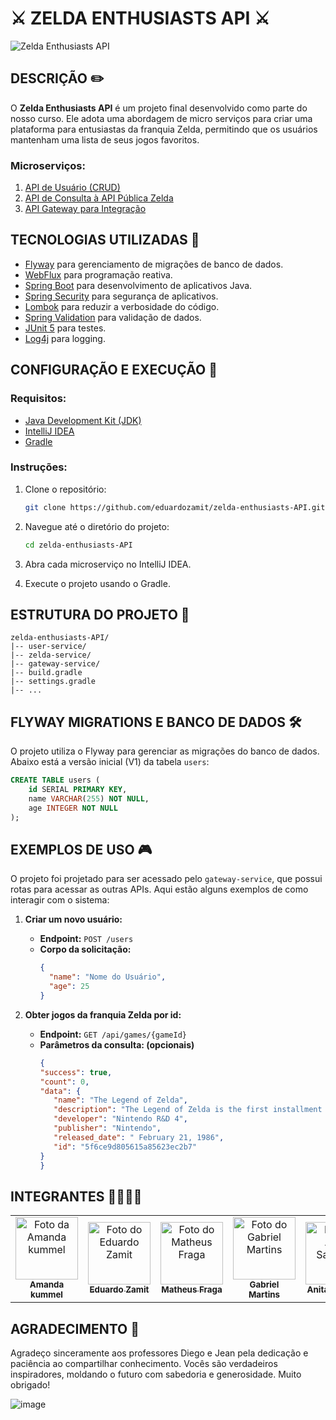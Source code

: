 #  ⚔️ ZELDA ENTHUSIASTS API ⚔️

![Zelda Enthusiasts API](https://github.com/amandakummeldeandrtadepero/bolo/blob/main/6mx.gif)

## DESCRIÇÃO ✏️

O **Zelda Enthusiasts API** é um projeto final desenvolvido como parte do nosso curso. Ele adota uma abordagem de micro serviços para criar uma plataforma para entusiastas da franquia Zelda, permitindo que os usuários mantenham uma lista de seus jogos favoritos.

### Microserviços:

1. [API de Usuário (CRUD)](https://github.com/eduardozamit/zelda-enthusiasts-API/tree/main/user-service)
2. [API de Consulta à API Pública Zelda](https://github.com/eduardozamit/zelda-enthusiasts-API/tree/main/zelda-service)
3. [API Gateway para Integração](https://github.com/eduardozamit/zelda-enthusiasts-API/tree/main/gateway-service)

## TECNOLOGIAS UTILIZADAS 🚀

- [Flyway](https://flywaydb.org) para gerenciamento de migrações de banco de dados.
- [WebFlux](https://docs.spring.io/spring-framework/docs/current/reference/html/web-reactive.html) para programação reativa.
- [Spring Boot](https://spring.io/projects/spring-boot) para desenvolvimento de aplicativos Java.
- [Spring Security](https://spring.io/projects/spring-security) para segurança de aplicativos.
- [Lombok](https://projectlombok.org) para reduzir a verbosidade do código.
- [Spring Validation](https://docs.spring.io/spring-framework/docs/current/reference/html/web.html#mvc-config-validation) para validação de dados.
- [JUnit 5](https://junit.org/junit5/) para testes.
- [Log4j](https://logging.apache.org/log4j/2.x/) para logging.

## CONFIGURAÇÃO E EXECUÇÃO 🚀

### Requisitos:
- [Java Development Kit (JDK)](https://www.oracle.com/java/technologies/javase/jdk17-archive-downloads.html)
- [IntelliJ IDEA](https://www.jetbrains.com/idea/)
- [Gradle](https://gradle.org)

### Instruções:

1. Clone o repositório:
    ```bash
    git clone https://github.com/eduardozamit/zelda-enthusiasts-API.git
    ```

2. Navegue até o diretório do projeto:
    ```bash
    cd zelda-enthusiasts-API
    ```

3. Abra cada microserviço no IntelliJ IDEA.

4. Execute o projeto usando o Gradle.

## ESTRUTURA DO PROJETO 📁

```plaintext
zelda-enthusiasts-API/
|-- user-service/
|-- zelda-service/
|-- gateway-service/
|-- build.gradle
|-- settings.gradle
|-- ...
```

## FLYWAY MIGRATIONS E BANCO DE DADOS 🛠️

O projeto utiliza o Flyway para gerenciar as migrações do banco de dados. Abaixo está a versão inicial (V1) da tabela `users`:

```sql
CREATE TABLE users (
    id SERIAL PRIMARY KEY,
    name VARCHAR(255) NOT NULL,
    age INTEGER NOT NULL
);
```

## EXEMPLOS DE USO 🎮

O projeto foi projetado para ser acessado pelo `gateway-service`, que possui rotas para acessar as outras APIs. Aqui estão alguns exemplos de como interagir com o sistema:

1. **Criar um novo usuário:**
   - **Endpoint:** `POST /users`
   - **Corpo da solicitação:**
     ```json
     {
       "name": "Nome do Usuário",
       "age": 25
     }
     ```

2. **Obter jogos da franquia Zelda por id:**
   - **Endpoint:** `GET /api/games/{gameId}`
   - **Parâmetros da consulta: (opcionais)**
     ```json
     {
     "success": true,
     "count": 0,
     "data": {
        "name": "The Legend of Zelda",
        "description": "The Legend of Zelda is the first installment of the Zelda series. It centers its plot around a boy named Link, who becomes the central protagonist throughout the series. It came out as early as 1986 for the Famicom in Japan, and was later released in the western world, including Europe and the US in 1987. It has since then been re-released several times, for the Nintendo GameCube as well as the Game Boy Advance. The Japanese version of the game on the Famicom is known as The Hyrule Fantasy: The Legend of Zelda. ",
        "developer": "Nintendo R&D 4",
        "publisher": "Nintendo",
        "released_date": " February 21, 1986",
        "id": "5f6ce9d805615a85623ec2b7"
     }
     }
     ```

## INTEGRANTES 🧝‍♂️🧝‍♀️

<table>
  <tr>
    <td align="center">
      <a href="https://github.com/amandakummeldeandrtadepero">
       <img src="https://github.com/amandakummeldeandrtadepero.png "smartCard-inline) " width="100px;" alt="Foto da Amanda kummel"/><br>
        <sub>
          <b>Amanda kummel</b>
        </sub>
      </a>
    </td>
    <td align="center">
      <a href="https://github.com/eduardozamit">
        <img src="https://github.com/eduardozamit.png "smartCard-inline) " width="100px;" alt="Foto do Eduardo Zamit"/><br>
        <sub>
          <b>Eduardo Zamit</b>
        </sub>
      </a>
    </td>
    <td align="center">
      <a href="https://github.com/Mateufraga">
        <img src="https://github.com/Mateufraga.png " smartCard-inline) " width="100px;" alt="Foto do Matheus Fraga"/><br>
        <sub>
          <b>Matheus Fraga</b>
        </sub>
      </a>
    </td>
    <td align="center">
      <a href="https://github.com/GabrielMartinsPastoriza">
        <img src="https://github.com/GabrielMartinsPastoriza.png" smartCard-inline) " width="100px;" alt="Foto do Gabriel Martins"/><br>
        <sub>
          <b>Gabriel Martins</b>
        </sub>
      </a>
    </td>
    <td align="center">
      <a href="https://github.com/anitaeverywhere">
        <img src="https://github.com/anitaeverywhere.png "smartCard-inline) " width="100px;" alt="Foto da Anita Sampaio"/><br>
        <sub>
          <b>Anita Sampaio</b>
        </sub>
      </a>
    </td>
  </tr>
</table>

## AGRADECIMENTO 💚

Agradeço sinceramente aos professores Diego e Jean pela dedicação e paciência ao compartilhar conhecimento. Vocês são verdadeiros inspiradores, moldando o futuro com sabedoria e generosidade. Muito obrigado!

![image](https://github.com/amandakummeldeandrtadepero/bolo/blob/main/17mb.gif)
